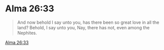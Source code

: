# Alma 26:33

> And now behold I say unto you, has there been so great love in all the land? Behold, I say unto you, Nay, there has not, even among the Nephites.

[Alma 26:33](https://www.churchofjesuschrist.org/study/scriptures/bofm/alma/26?lang=eng&id=p33#p33)


